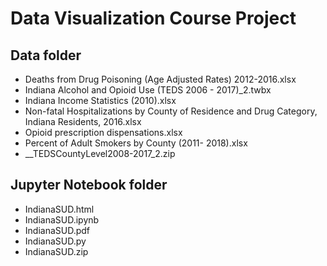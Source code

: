 # Data Visualization Course Project
## Data folder
	
- Deaths from Drug Poisoning (Age Adjusted Rates) 2012-2016.xlsx	
- Indiana Alcohol and Opioid Use (TEDS 2006 - 2017)_2.twbx	
- Indiana Income Statistics (2010).xlsx	
- Non-fatal Hospitalizations by County of Residence and Drug Category, Indiana Residents, 2016.xlsx	
- Opioid prescription dispensations.xlsx	
- Percent of Adult Smokers by County (2011- 2018).xlsx	
- __TEDSCountyLevel2008-2017_2.zip

## Jupyter Notebook folder
- IndianaSUD.html	
- IndianaSUD.ipynb	
- IndianaSUD.pdf	
- IndianaSUD.py	
- IndianaSUD.zip	
